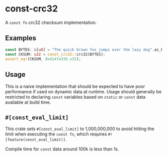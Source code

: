 # const-crc32

A `const fn` crc32 checksum implementation.

## Examples

```rust
const BYTES: &[u8] = "The quick brown fox jumps over the lazy dog".as_bytes();
const CKSUM: u32 = const_crc32::crc32(BYTES);
assert_eq!(CKSUM, 0x414fa339_u32);
```

## Usage

This is a naive implementation that should be expected to have poor performance
if used on dynamic data at runtime. Usage should generally be restricted to declaring
`const` variables based on `static` or `const` data available at build time.

## `#[const_eval_limit]`

This crate sets `#[const_eval_limit]` to 1,000,000,000 to avoid hitting the limit when
executing the `const fn`, which requires `#![feature(const_eval_limit)]`.

Compile time for `const` data around 100k is less than 1s.

